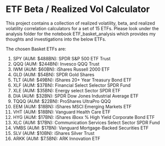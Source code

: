 # ETF Beta / Realized Vol Calculator

This project contains a collection of realized volatility, beta, and realized volatility correlation calculators for a
set of 15 ETFs. Please look under the analysis folder for the notebook ETF_basket_analysis which provides my thoughts 
and investigations into the below ETFs.

The chosen Basket ETFs are:
1. SPY (AUM: $488BN): SPDR S&P 500 ETF Trust 
2. QQQ (AUM: $244BN): Invesco QQQ Trust 
3. IWM (AUM: $60BN): iShares Russell 2000 ETF 
4. GLD (AUM: $54BN): SPDR Gold Shares 
5. TLT (AUM: $49BN): iShares 20+ Year Treasury Bond ETF 
6. XLF (AUM: $37BN): Financial Select Selector SPDR Fund 
7. XLE (AUM: $35BN): Energy select Sector SPDR ETF 
8. DIA (AUM: $32BN): SPDR Dow Jones Industrial Average ETF
9. TQQQ (AUM: $22BN): ProShares UltraPro QQQ 
10. EEM (AUM: $18BN): iShares MSCI Emerging Markets ETF 
11. VHT (AUM: $18BN): Vanguard Health Care ETF 
12. HYG (AUM: $17BN): iShares iBoxx % High Yield Corporate Bond ETF 
13. XLC (AUM: $17BN): Communication Services Select Sector SPDR Fund 
14. VMBS (AUM: $17BN): Vanguard Mortgage-Backed Securities ETF 
15. SLV (AUM: $10BN): iShares Silver Trust 
16. ARKK (AUM: $7.5BN): ARK Innovation ETF
